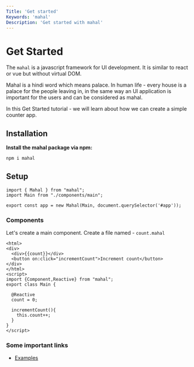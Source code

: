 ```yaml
---
Title: 'Get started'
Keywords: 'mahal'
Description: 'Get started with mahal'
---
```


# Get Started

The `mahal` is a javascript framework for UI development. It is similar to react or vue but without virtual DOM. 

<div class="highlight">
Mahal is a hindi word which means palace. In human life - every house is a palace for the people leaving in, in the same way an UI application is important for the users and can be considered as mahal.
</div>

In this Get Started tutorial - we will learn about how we can create a simple counter app.

## Installation

**Install the mahal package via npm:**

```bash
npm i mahal
```

## Setup

```
import { Mahal } from "mahal";
import Main from "./components/main";

export const app = new Mahal(Main, document.querySelector('#app'));

```

### Components

Let's create a main component. Create a file named - `count.mahal`

```
<html>
<div>
  <div>{{count}}</div>
  <button on:click="incrementCount">Increment count</button>
</div>
</html>
<script>
import {Component,Reactive} from "mahal";
export class Main {

  @Reactive
  count = 0;

  incrementCount(){
    this.count++;
  }
}
</script>

```

 

### Some important links

- [Examples](https://github.com/ujjwalguptaofficial/mahal-examples)
